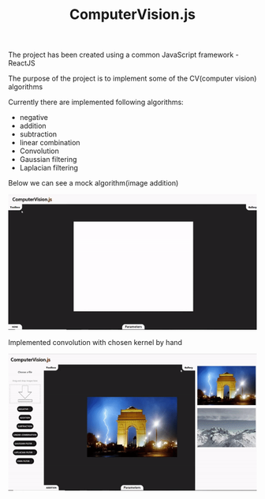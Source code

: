 <header><h1>ComputerVision.js</h1></header>
<p>The project has been created using a common JavaScript framework - ReactJS</p>
<p>The purpose of the project is to implement some of the CV(computer vision) algorithms</p>
<p>Currently there are implemented following algorithms:</p>
<ul>
        <li>negative</li>
        <li>addition</li>
        <li>subtraction</li>
        <li>linear combination</li>
        <li>Convolution</li>
        <li>Gaussian filtering</li>
        <li>Laplacian filtering</li>
</ul>
<p>Below we can see a mock algorithm(image addition)</p>
<p align = "center">
        <img src = "./src/assets/video/first.gif"/>
</p>
<p>Implemented convolution with chosen kernel by hand</p>
<p align = "center">
     <img src = "./src/assets/video/params.gif"/>
</p>
